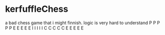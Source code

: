 # kerfuffleChess
a bad chess game that i might finnish. logic is very hard to understand 
P P P P P 
E E E E E
I I I I I
C C C C C
E E E E E 
